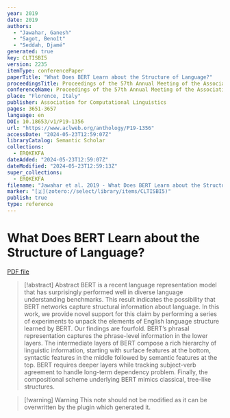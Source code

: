 ```yaml
---
year: 2019
date: 2019
authors:
  - "Jawahar, Ganesh"
  - "Sagot, Benoît"
  - "Seddah, Djamé"
generated: true
key: CLTISBI5
version: 2235
itemType: conferencePaper
paperTitle: "What Does BERT Learn about the Structure of Language?"
proceedingsTitle: Proceedings of the 57th Annual Meeting of the Association for Computational Linguistics
conferenceName: Proceedings of the 57th Annual Meeting of the Association for Computational Linguistics
place: "Florence, Italy"
publisher: Association for Computational Linguistics
pages: 3651-3657
language: en
DOI: 10.18653/v1/P19-1356
url: "https://www.aclweb.org/anthology/P19-1356"
accessDate: "2024-05-23T12:59:07Z"
libraryCatalog: Semantic Scholar
collections:
  - ERQKEKFA
dateAdded: "2024-05-23T12:59:07Z"
dateModified: "2024-05-23T12:59:13Z"
super_collections:
  - ERQKEKFA
filename: "Jawahar et al. 2019 - What Does BERT Learn about the Structure of Language?.pdf"
marker: "[🇿](zotero://select/library/items/CLTISBI5)"
publish: true
type: reference
---
```

# What Does BERT Learn about the Structure of Language?

[PDF file](/Papers/PDFs/Jawahar%20et%20al.%202019%20-%20What%20Does%20BERT%20Learn%20about%20the%20Structure%20of%20Language?.pdf)

> [!abstract] Abstract
> BERT is a recent language representation model that has surprisingly performed well in diverse language understanding benchmarks. This result indicates the possibility that BERT networks capture structural information about language. In this work, we provide novel support for this claim by performing a series of experiments to unpack the elements of English language structure learned by BERT. Our findings are fourfold. BERT’s phrasal representation captures the phrase-level information in the lower layers. The intermediate layers of BERT compose a rich hierarchy of linguistic information, starting with surface features at the bottom, syntactic features in the middle followed by semantic features at the top. BERT requires deeper layers while tracking subject-verb agreement to handle long-term dependency problem. Finally, the compositional scheme underlying BERT mimics classical, tree-like structures.

>[!warning] Warning
> This note should not be modified as it can be overwritten by the plugin which generated it.

